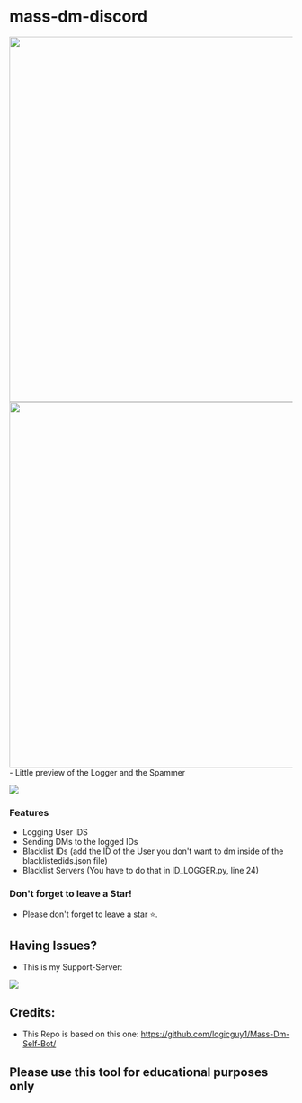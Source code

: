 # mass-dm-discord

<img src="https://cdn.discordapp.com/attachments/890913525017505792/899288362832244776/unknown.png" width="650"/>
<img src="https://cdn.discordapp.com/attachments/890913525017505792/899287524470562856/unknown.png" width="650"/>
- Little preview of the Logger and the Spammer
                
				
![](https://img.shields.io/badge/release-v1.1-blue)


### Features

- Logging User IDS
- Sending DMs to the logged IDs
- Blacklist IDs (add the ID of the User you don't want to dm inside of the blacklistedids.json file)
- Blacklist Servers (You have to do that in ID_LOGGER.py, line 24)

### Don't forget to leave a Star!

- Please don't forget to leave a star ⭐️.

## Having Issues?
- This is my Support-Server:
 
<a href = "https://discord.gg/NsRSaQNbYa"><img src="https://img.icons8.com/color/48/000000/discord.png"/></a>


## Credits:

- This Repo is based on this one: https://github.com/logicguy1/Mass-Dm-Self-Bot/

## Please use this tool for educational purposes only
